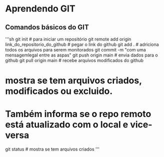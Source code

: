 # Aprendendo GIT 

## Comandos básicos do GIT

'''sh
git init # para iniciar um repositório
git remote add origin link_do_repositorio_do_github # pegar o link do github
git add . # adriciona todos os arquivos para serem monitorados
git commit -m "com uma mensagemlegal entre as aspas"
git push origin main # envia dados para o github
git pull origin main # recebe arquivos modificados do github
# mostra se tem arquivos criados, modificados ou excluido.
# Também informa se o repo remoto está atualizado com o local e vice-versa
git status # mostra se tem arquivos criados
'''
